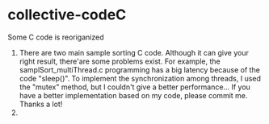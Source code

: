# collective-codeC
Some C code is reoriganized

1. There are two main sample sorting C code. Although it can give your right result, there'are some problems exist. For example, the samplSort_multiThread.c programming has a big latency because of the code "sleep()". To implement the synchronization among threads, I used the "mutex" method, but I couldn't give a better performance... If you have a better implementation based on my code, please commit me. Thanks a lot!
2. 
